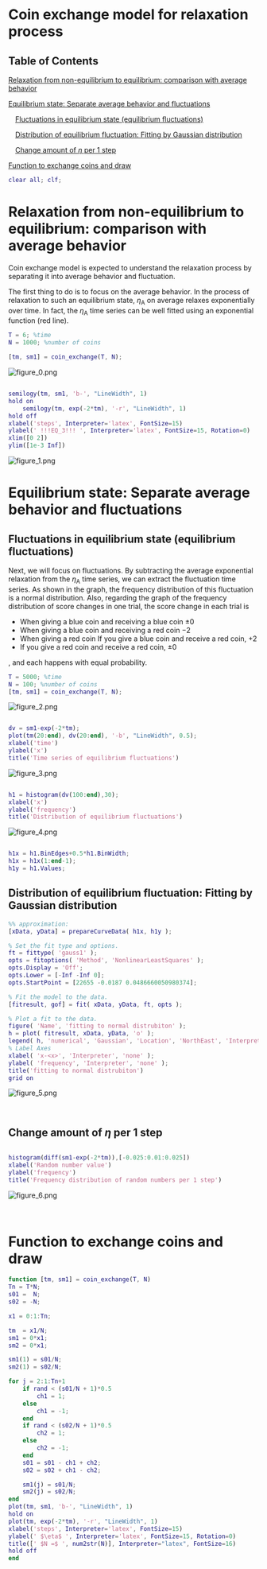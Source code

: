 
# Coin exchange model for relaxation process 
<a name="beginToc"></a>

## Table of Contents
[Relaxation from non\-equilibrium to equilibrium: comparison with average behavior ](#relaxation-from-non\-equilibrium-to-equilibrium:-comparison-with-average-behavior-)
 
[Equilibrium state: Separate average behavior and fluctuations ](#equilibrium-state:-separate-average-behavior-and-fluctuations-)
 
&emsp;[Fluctuations in equilibrium state (equilibrium fluctuations) ](#fluctuations-in-equilibrium-state-(equilibrium-fluctuations)-)
 
&emsp;[Distribution of equilibrium fluctuation: Fitting by Gaussian distribution ](#distribution-of-equilibrium-fluctuation:-fitting-by-gaussian-distribution-)
 
&emsp;[Change amount of $\eta$ per 1 step ](#change-amount-of--!!!eq_3!!!--per-1-step-)
 
[Function to exchange coins and draw ](#function-to-exchange-coins-and-draw-)
 
<a name="endToc"></a>

```matlab
clear all; clf; 
```

# Relaxation from non\-equilibrium to equilibrium: comparison with average behavior 

 


Coin exchange model is expected to understand the relaxation process by separating it into average behavior and fluctuation. 


The first thing to do is to focus on the average behavior. In the process of relaxation to such an equilibrium state, $\eta_{{\mathrm{A}}}$ on average relaxes exponentially over time. In fact, the $\eta_{{\mathrm{A}}}$ time series can be well fitted using an exponential function (red line). 

```matlab
T = 6; %time
N = 1000; %number of coins

[tm, sm1] = coin_exchange(T, N);
```

![figure_0.png](coin_exchange_2_statA_240304_en_media/figure_0.png)

```matlab

semilogy(tm, sm1, 'b-', "LineWidth", 1)
hold on
    semilogy(tm, exp(-2*tm), '-r', "LineWidth", 1)
hold off
xlabel('steps', Interpreter='latex', FontSize=15)
ylabel(' !!!EQ_3!!! ', Interpreter='latex', FontSize=15, Rotation=0)
xlim([0 2])
ylim([1e-3 Inf])
```

![figure_1.png](coin_exchange_2_statA_240304_en_media/figure_1.png)

# Equilibrium state: Separate average behavior and fluctuations 
## Fluctuations in equilibrium state (equilibrium fluctuations) 

 


Next, we will focus on fluctuations. By subtracting the average exponential relaxation from the $\eta_{{\mathrm{A}}}$ time series, we can extract the fluctuation time series. As shown in the graph, the frequency distribution of this fluctuation is a normal distribution. Also, regarding the graph of the frequency distribution of score changes in one trial, the score change in each trial is 

-  When giving a blue coin and receiving a blue coin $\pm 0$ 
-  When giving a blue coin and receiving a red coin $-2$ 
-  When giving a red coin If you give a blue coin and receive a red coin, $+2$ 
-  If you give a red coin and receive a red coin, $\pm 0$ 

, and each happens with equal probability. 

```matlab
T = 5000; %time
N = 100; %number of coins
[tm, sm1] = coin_exchange(T, N);
```

![figure_2.png](coin_exchange_2_statA_240304_en_media/figure_2.png)

```matlab

dv = sm1-exp(-2*tm);
plot(tm(20:end), dv(20:end), '-b', "LineWidth", 0.5);
xlabel('time')
ylabel('x')
title('Time series of equilibrium fluctuations')
```

![figure_3.png](coin_exchange_2_statA_240304_en_media/figure_3.png)

```matlab

h1 = histogram(dv(100:end),30);
xlabel('x')
ylabel('frequency')
title('Distribution of equilibrium fluctuations')
```

![figure_4.png](coin_exchange_2_statA_240304_en_media/figure_4.png)

```matlab

h1x = h1.BinEdges+0.5*h1.BinWidth;
h1x = h1x(1:end-1);
h1y = h1.Values; 
```

## Distribution of equilibrium fluctuation: Fitting by Gaussian distribution 
```matlab
%% approximation:
[xData, yData] = prepareCurveData( h1x, h1y );

% Set the fit type and options.
ft = fittype( 'gauss1' );
opts = fitoptions( 'Method', 'NonlinearLeastSquares' );
opts.Display = 'Off';
opts.Lower = [-Inf -Inf 0];
opts.StartPoint = [22655 -0.0187 0.0486660050980374];

% Fit the model to the data.
[fitresult, gof] = fit( xData, yData, ft, opts );

% Plot a fit to the data.
figure( 'Name', 'fitting to normal distrubiton' );
h = plot( fitresult, xData, yData, 'o' );
legend( h, 'numerical', 'Gaussian', 'Location', 'NorthEast', 'Interpreter', 'none' );
% Label Axes
xlabel( 'x-<x>', 'Interpreter', 'none' );
ylabel( 'frequency', 'Interpreter', 'none' );
title('fitting to normal distrubiton')
grid on
```

![figure_5.png](coin_exchange_2_statA_240304_en_media/figure_5.png)

```matlab
 
```

## Change amount of $\eta$ per 1 step 
```matlab

histogram(diff(sm1-exp(-2*tm)),[-0.025:0.01:0.025])
xlabel('Random number value')
ylabel('frequency')
title('Frequency distribution of random numbers per 1 step')
```

![figure_6.png](coin_exchange_2_statA_240304_en_media/figure_6.png)

```matlab
 
```

# Function to exchange coins and draw 
```matlab
function [tm, sm1] = coin_exchange(T, N)
Tn = T*N;
s01 =  N;
s02 = -N;

x1 = 0:1:Tn;

tm  = x1/N;
sm1 = 0*x1;
sm2 = 0*x1;

sm1(1) = s01/N;
sm2(1) = s02/N;

for j = 2:1:Tn+1
    if rand < (s01/N + 1)*0.5 
        ch1 = 1;
    else
        ch1 = -1;
    end
    if rand < (s02/N + 1)*0.5 
        ch2 = 1;
    else
        ch2 = -1;
    end
    s01 = s01 - ch1 + ch2;
    s02 = s02 + ch1 - ch2;

    sm1(j) = s01/N;
    sm2(j) = s02/N;
end
plot(tm, sm1, 'b-', "LineWidth", 1)
hold on
plot(tm, exp(-2*tm), '-r', "LineWidth", 1)
xlabel('steps', Interpreter='latex', FontSize=15)
ylabel(' $\eta$ ', Interpreter='latex', FontSize=15, Rotation=0)
title([' $N =$ ', num2str(N)], Interpreter="latex", FontSize=16)
hold off
end
```
